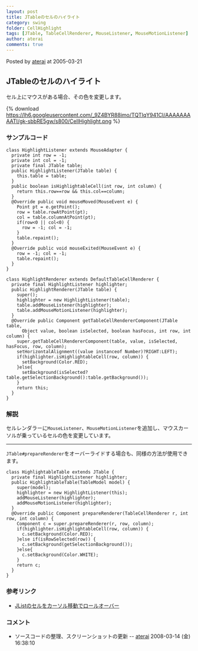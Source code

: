 ```yaml
---
layout: post
title: JTableのセルのハイライト
category: swing
folder: CellHighlight
tags: [JTable, TableCellRenderer, MouseListener, MouseMotionListener]
author: aterai
comments: true
---
```


Posted by [aterai](http://terai.xrea.jp/aterai.html) at 2005-03-21

## JTableのセルのハイライト
セル上にマウスがある場合、その色を変更します。

{% download https://lh6.googleusercontent.com/_9Z4BYR88imo/TQTIqY941CI/AAAAAAAAATI/gk-sbbRE5gw/s800/CellHighlight.png %}

### サンプルコード
<pre class="prettyprint"><code>class HighlightListener extends MouseAdapter {
  private int row = -1;
  private int col = -1;
  private final JTable table;
  public HighlightListener(JTable table) {
    this.table = table;
  }
  public boolean isHighlightableCell(int row, int column) {
    return this.row==row &amp;&amp; this.col==column;
  }
  @Override public void mouseMoved(MouseEvent e) {
    Point pt = e.getPoint();
    row = table.rowAtPoint(pt);
    col = table.columnAtPoint(pt);
    if(row&lt;0 || col&lt;0) {
      row = -1; col = -1;
    }
    table.repaint();
  }
  @Override public void mouseExited(MouseEvent e) {
    row = -1; col = -1;
    table.repaint();
  }
}
</code></pre>
<pre class="prettyprint"><code>class HighlightRenderer extends DefaultTableCellRenderer {
  private final HighlightListener highlighter;
  public HighlightRenderer(JTable table) {
    super();
    highlighter = new HighlightListener(table);
    table.addMouseListener(highlighter);
    table.addMouseMotionListener(highlighter);
  }
  @Override public Component getTableCellRendererComponent(JTable table,
      Object value, boolean isSelected, boolean hasFocus, int row, int column) {
    super.getTableCellRendererComponent(table, value, isSelected, hasFocus, row, column);
    setHorizontalAlignment((value instanceof Number)?RIGHT:LEFT);
    if(highlighter.isHighlightableCell(row, column)) {
      setBackground(Color.RED);
    }else{
      setBackground(isSelected?table.getSelectionBackground():table.getBackground());
    }
    return this;
  }
}
</code></pre>

### 解説
セルレンダラーに`MouseListener`、`MouseMotionListener`を追加し、マウスカーソルが乗っているセルの色を変更しています。

- - - -
`JTable#prepareRenderer`をオーバーライドする場合も、同様の方法が使用できます。

<pre class="prettyprint"><code>class HighlightableTable extends JTable {
  private final HighlightListener highlighter;
  public HighlightableTable(TableModel model) {
    super(model);
    highlighter = new HighlightListener(this);
    addMouseListener(highlighter);
    addMouseMotionListener(highlighter);
  }
  @Override public Component prepareRenderer(TableCellRenderer r, int row, int column) {
    Component c = super.prepareRenderer(r, row, column);
    if(highlighter.isHighlightableCell(row, column)) {
      c.setBackground(Color.RED);
    }else if(isRowSelected(row)) {
      c.setBackground(getSelectionBackground());
    }else{
      c.setBackground(Color.WHITE);
    }
    return c;
  }
}
</code></pre>

### 参考リンク
- [JListのセルをカーソル移動でロールオーバー](http://terai.xrea.jp/Swing/RollOverListener.html)

<!-- dummy comment line for breaking list -->

### コメント
- ソースコードの整理、スクリーンショットの更新 -- [aterai](http://terai.xrea.jp/aterai.html) 2008-03-14 (金) 16:38:10

<!-- dummy comment line for breaking list -->

